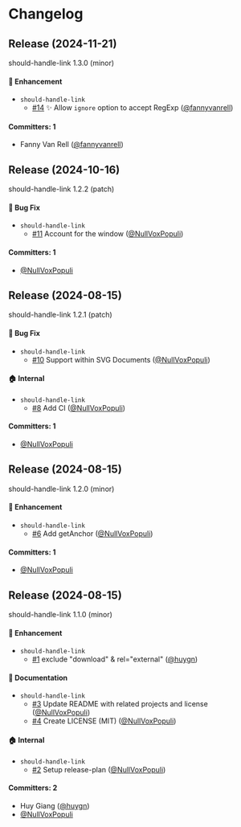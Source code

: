 # Changelog

## Release (2024-11-21)

should-handle-link 1.3.0 (minor)

#### :rocket: Enhancement
* `should-handle-link`
  * [#14](https://github.com/NullVoxPopuli/should-handle-link/pull/14) ✨ Allow `ignore` option to accept RegExp ([@fannyvanrell](https://github.com/fannyvanrell))

#### Committers: 1
- Fanny Van Rell ([@fannyvanrell](https://github.com/fannyvanrell))

## Release (2024-10-16)

should-handle-link 1.2.2 (patch)

#### :bug: Bug Fix
* `should-handle-link`
  * [#11](https://github.com/NullVoxPopuli/should-handle-link/pull/11) Account for the window ([@NullVoxPopuli](https://github.com/NullVoxPopuli))

#### Committers: 1
- [@NullVoxPopuli](https://github.com/NullVoxPopuli)

## Release (2024-08-15)

should-handle-link 1.2.1 (patch)

#### :bug: Bug Fix
* `should-handle-link`
  * [#10](https://github.com/NullVoxPopuli/should-handle-link/pull/10) Support <a> within SVG Documents ([@NullVoxPopuli](https://github.com/NullVoxPopuli))

#### :house: Internal
* `should-handle-link`
  * [#8](https://github.com/NullVoxPopuli/should-handle-link/pull/8) Add CI ([@NullVoxPopuli](https://github.com/NullVoxPopuli))

#### Committers: 1
- [@NullVoxPopuli](https://github.com/NullVoxPopuli)

## Release (2024-08-15)

should-handle-link 1.2.0 (minor)

#### :rocket: Enhancement
* `should-handle-link`
  * [#6](https://github.com/NullVoxPopuli/should-handle-link/pull/6) Add getAnchor ([@NullVoxPopuli](https://github.com/NullVoxPopuli))

#### Committers: 1
- [@NullVoxPopuli](https://github.com/NullVoxPopuli)

## Release (2024-08-15)

should-handle-link 1.1.0 (minor)

#### :rocket: Enhancement
* `should-handle-link`
  * [#1](https://github.com/NullVoxPopuli/should-handle-link/pull/1) exclude "download" & rel="external" ([@huygn](https://github.com/huygn))

#### :memo: Documentation
* `should-handle-link`
  * [#3](https://github.com/NullVoxPopuli/should-handle-link/pull/3) Update README with related projects and license ([@NullVoxPopuli](https://github.com/NullVoxPopuli))
  * [#4](https://github.com/NullVoxPopuli/should-handle-link/pull/4) Create LICENSE (MIT) ([@NullVoxPopuli](https://github.com/NullVoxPopuli))

#### :house: Internal
* `should-handle-link`
  * [#2](https://github.com/NullVoxPopuli/should-handle-link/pull/2) Setup release-plan ([@NullVoxPopuli](https://github.com/NullVoxPopuli))

#### Committers: 2
- Huy Giang ([@huygn](https://github.com/huygn))
- [@NullVoxPopuli](https://github.com/NullVoxPopuli)
